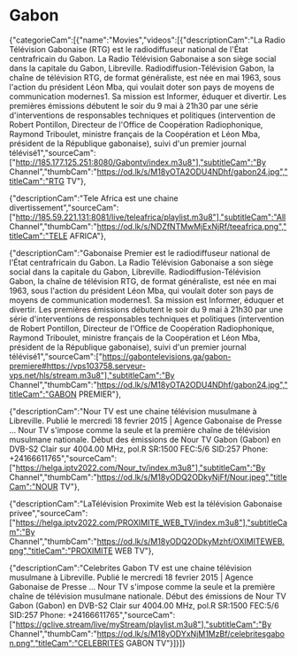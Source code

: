 # Gabon
{"categorieCam":[{"name":"Movies","videos":[{"descriptionCam":"La Radio Télévision Gabonaise (RTG) est le radiodiffuseur national de l'État centrafricain du Gabon. La Radio Télévision Gabonaise a son siège social dans la capitale du Gabon, Libreville. Radiodiffusion-Télévision Gabon, la chaîne de télévision RTG, de format généraliste, est née en mai 1963, sous l'action du président Léon Mba, qui voulait doter son pays de moyens de communication modernes1. Sa mission est Informer, éduquer et divertir. Les premières émissions débutent le soir du 9 mai à 21h30 par une série d'interventions de responsables techniques et politiques (intervention de Robert Pontillon, Directeur de l'Office de Coopération Radiophonique, Raymond Triboulet, ministre français de la Coopération et Léon Mba, président de la République gabonaise), suivi d'un premier journal télévisé1","sourceCam":["http://185.177.125.251:8080/Gabontv/index.m3u8"],"subtitleCam":"By Channel","thumbCam":"https://od.lk/s/M18yOTA2ODU4NDhf/gabon24.jpg","titleCam":"RTG TV"},

{"descriptionCam":"Tele Africa est une chaine divertissement","sourceCam":["http://185.59.221.131:8081/live/teleafrica/playlist.m3u8"],"subtitleCam":"All Channel","thumbCam":"https://od.lk/s/NDZfNTMwMjExNjRf/teeafrica.png","titleCam":"TELE AFRICA"},

{"descriptionCam":"Gabonaise Premier est le radiodiffuseur national de l'État centrafricain du Gabon. La Radio Télévision Gabonaise a son siège social dans la capitale du Gabon, Libreville. Radiodiffusion-Télévision Gabon, la chaîne de télévision RTG, de format généraliste, est née en mai 1963, sous l'action du président Léon Mba, qui voulait doter son pays de moyens de communication modernes1. Sa mission est Informer, éduquer et divertir. Les premières émissions débutent le soir du 9 mai à 21h30 par une série d'interventions de responsables techniques et politiques (intervention de Robert Pontillon, Directeur de l'Office de Coopération Radiophonique, Raymond Triboulet, ministre français de la Coopération et Léon Mba, président de la République gabonaise), suivi d'un premier journal télévisé1","sourceCam":["https://gabontelevisions.ga/gabon-premiere#https://vps103758.serveur-vps.net/hls/stream.m3u8"],"subtitleCam":"By Channel","thumbCam":"https://od.lk/s/M18yOTA2ODU4NDhf/gabon24.jpg","titleCam":"GABON PREMIER"},

{"descriptionCam":"Nour TV est une chaine télévision musulmane à Libreville. Publié le mercredi 18 fevrier 2015 | Agence Gabonaise de Presse ... Nour TV s'impose comme la seule et la première chaîne de télévision musulmane nationale. Début des émissions de Nour TV Gabon (Gabon) en DVB-S2 Clair sur 4004.00 MHz, pol.R SR:1500 FEC:5/6 SID:257 Phone: +24166611765","sourceCam":["https://helga.iptv2022.com/Nour_tv/index.m3u8"],"subtitleCam":"By Channel","thumbCam":"https://od.lk/s/M18yODQ2ODkyNjFf/Nour.jpeg","titleCam":"NOUR TV"},

{"descriptionCam":"LaTélévision Proximite Web est la télévision Gabonaise privee","sourceCam":["https://helga.iptv2022.com/PROXIMITE_WEB_TV/index.m3u8"],"subtitleCam":"By Channel","thumbCam":"https://od.lk/s/M18yODQ2ODkyMzhf/OXIMITEWEB.png","titleCam":"PROXIMITE WEB TV"},

{"descriptionCam":"Celebrites Gabon TV est une chaine télévision musulmane à Libreville. Publié le mercredi 18 fevrier 2015 | Agence Gabonaise de Presse ... Nour TV s'impose comme la seule et la première chaîne de télévision musulmane nationale. Début des émissions de Nour TV Gabon (Gabon) en DVB-S2 Clair sur 4004.00 MHz, pol.R SR:1500 FEC:5/6 SID:257 Phone: +24166611765","sourceCam":["https://gclive.stream/live/myStream/playlist.m3u8"],"subtitleCam":"By Channel","thumbCam":"https://od.lk/s/M18yODYxNjM1MzBf/celebritesgabon.png","titleCam":"CELEBRITES GABON TV"}]}]}
